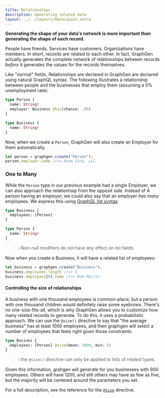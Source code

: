 ```yaml
---
title: Relationships
description: Generating related data
layout: ../../layouts/MainLayout.astro
---
```


**Generating the shape of your data's network is more important than
generating the shape of each record.**

People have friends. Services have customers. Organizations have
members.  In short, records are related to each other. In fact,
GraphGen actually generates the complete network of relationships
between records _before_ it generates the values for the records themselves.

Like "normal" fields, Relationships are declared in GraphGen are declared using
natural GraphQL syntax. The following illustrates a relationship between people
and the businesses that employ them (assuming a 5% unemployment rate):

``` graphql
type Person {
  name: String!
  employer: Business @has(chance: .95)
}

type Business {
  name: String!
}
```

Now, when we create a `Person`, GraphGen will also create an Employer for them
automatically.

``` javascript
let person = graphgen.create("Person");
person.employer.name //=> Acme Corp, LLC
```

### One to Many

While the `Person` type in our previous example had a single Employer,
we can also approach the relationhsip from the opposit side. Instead
of A person having an employer, we could also say that an employer
_has many_ employees. We express this using
[GraphQL list syntax][graphql-list-syntax]

``` graphql
type Business {
  employees: [Person]
}

type Person {
  name: String!
}
```

>💡Non-null modifiers do not have any effect on list fields.

Now when you create a Business, it will have a related list of employees:

``` javascript
let business = graphgen.create("Business");
business.employees.length //=> 5
business.employees[0].name //=> Bob Martin
```

#### Controlling the size of relationships

A business with one thousand employees is common-place, but a person
with one thousand children would definitely raise some
eyebrows. There's no one-size-fits-all, which is why GraphGen allows
you to customize how many related records to generate. To do this, it
uses a probabilistic approach. We can use the `@size()` directive to
say that "the average business" has at least 1000 employees, and then
graphgen will select a number of employees that feels right given
those constraints.

``` graphql
type Busines {
  employees: [Person] @size(mean: 1000, min: 1)
}
```

>💡the `@size()` directive can only be applied to lists of related
> types.

Given this information, grahgen will generate for you businesses with 900
employees. Others will have 1200, and still others may have as few as
five, but the majority will be centered around the parameters you set.

For a full description, see the reference for the [`@size`][size]
directive.

[graphql-list-syntax]: https://graphql.org/learn/schema/#lists-and-non-null
[size]: ./directives#size
